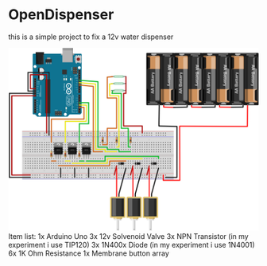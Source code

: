 # OpenDispenser

this is a simple project to fix a 12v water dispenser

<img src="./OpenDispenserScheme_bb.svg">
Item list:
  1x Arduino Uno
  3x 12v Solvenoid Valve
  3x NPN Transistor (in my experiment i use TIP120)
  3x 1N400x Diode (in my experiment i use 1N4001)
  6x 1K Ohm Resistance
  1x Membrane button array
